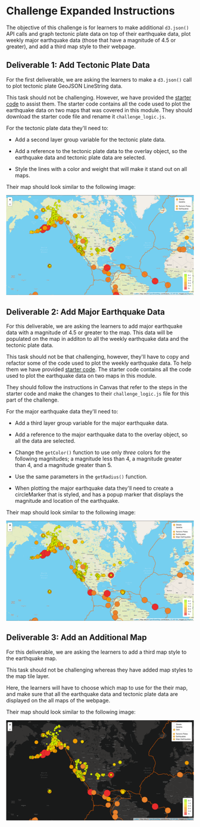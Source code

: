 # Challenge Expanded Instructions

The objective of this challenge is for learners to make additional `d3.json()` API calls and graph tectonic plate data on top of their earthquake data, plot weekly major earthquake data (those that have a magnitude of 4.5 or greater), and add a third map style to their webpage.

## Deliverable 1: Add Tectonic Plate Data
For the first deliverable, we are asking the learners to make a `d3.json()` call to plot tectonic plate GeoJSON LineString data.  

This task should not be challenging.  However, we have provided the [starter code](tectonic_plate_starter_logic.js) to assist them. The starter code contains all the code used to plot the earthquake data on two maps that was covered in this module. They should download the starter code file and rename it `challenge_logic.js`. 

For the tectonic plate data they'll need to:

  * Add a second layer group variable for the tectonic plate data.

  * Add a reference to the tectonic plate data to the overlay object, so the earthquake data and tectonic plate data are selected. 

  * Style the lines with a color and weight that will make it stand out on all maps.

Their map should look similar to the following image:

![ All earthquake data and tectonic plate data on the map](./images/tectonic_plates.png)

## Deliverable 2: Add Major Earthquake Data 
For this deliverable, we are asking the learners to add major earthquake data with a magnitude of 4.5 or greater to the map. This data will be populated on the map in additon to all the weekly earthquake data and the tectonic plate data. 

This task should not be that challenging, however, they'll have to copy and refactor some of the code used to plot the weekly earthquake data. To help them we have provided [starter code](major_eq_starter_logic.js).  The starter code contains all the code used to plot the earthquake data on two maps in this module. 

They should follow the instructions in Canvas that refer to the steps in the starter code and make the changes to their `challenge_logic.js` file for this part of the challenge.

For the major earthquake data they'll need to:

  * Add a third layer group variable for the major earthquake data.

  * Add a reference to the major earthquake data to the overlay object, so all the data are selected. 

  * Change the `getColor()` function to use only *three* colors for the following magnitudes; a magnitude less than 4, a magnitude greater than 4, and a magnitude greater than 5.

  * Use the same parameters in the `getRadius()` function.

  * When plotting the major earthquake data they'll need to create a circleMarker that is styled, and has a popup marker that displays the magnitude and location of the earthquake.

Their map should look similar to the following image:

![All earthquakes, major earthquakes, and tectonic plate data on the map](./images/earthquakes_tectonic_plates.png)

## Deliverable 3: Add an Additional Map
For this deliverable, we are asking the learners to add a third map style to the earthquake map.

This task should not be challenging whereas they have added map styles to the map tile layer. 

Here, the learners will have to choose which map to use for the their map, and make sure that all the earthquake data and tectonic plate data are displayed on the all maps of the webpage.

Their map should look similar to the following image:

![All earthquakes, major earthquakes, and tectonic plate data on the map with three map style options](./images/all_data_three_maps.png)
